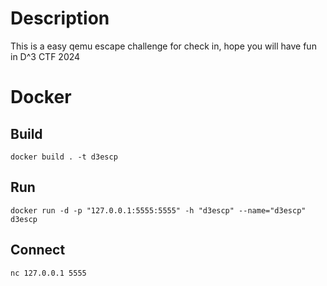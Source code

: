 # Description
This is a easy qemu escape challenge for check in, hope you will have fun in D^3 CTF 2024

# Docker

## Build

`docker build . -t d3escp`

## Run

`docker run -d -p "127.0.0.1:5555:5555" -h "d3escp" --name="d3escp" d3escp`

## Connect

`nc 127.0.0.1 5555`